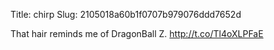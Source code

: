 Title: chirp
Slug: 2105018a60b1f0707b979076ddd7652d

That hair reminds me of DragonBall Z. <a href="http://t.co/Tl4oXLPFaE">http://t.co/Tl4oXLPFaE</a>
